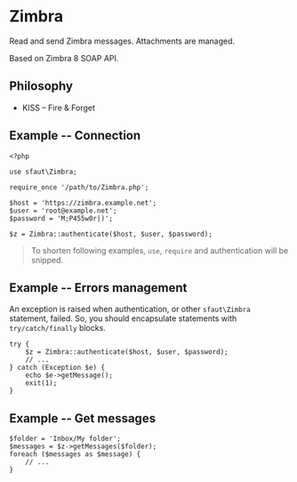 # Zimbra

Read and send Zimbra messages. Attachments are managed.

Based on Zimbra 8 SOAP API.

## Philosophy

- KISS – Fire & Forget

## Example -- Connection

```
<?php

use sfaut\Zimbra;

require_once '/path/to/Zimbra.php';

$host = 'https://zimbra.example.net';
$user = 'root@example.net';
$password = 'M;P455w0r|)';

$z = Zimbra::authenticate($host, $user, $password);
```

> To shorten following examples, `use`, `require` and authentication will be snipped.

## Example -- Errors management

An exception is raised when authentication, or other `sfaut\Zimbra` statement, failed. So, you should encapsulate statements with `try/catch/finally` blocks.

```
try {
    $z = Zimbra::authenticate($host, $user, $password);
    // ...
} catch (Exception $e) {
    echo $e->getMessage();
    exit(1);
}
```

## Example -- Get messages

```
$folder = 'Inbox/My folder';
$messages = $z->getMessages($folder);
foreach ($messages as $message) {
    // ...
}
```
